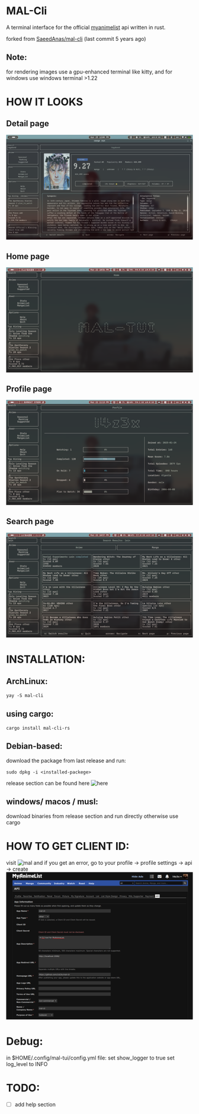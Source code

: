# MAL-Cli

A terminal interface for the official [myanimelist](https://myanimelist.net/) api written in rust.

forked from [SaeedAnas/mal-cli](https://github.com/SaeedAnas/mal-cli) (last commit 5 years ago)
## Note:
for rendering images use a gpu-enhanced terminal like kitty, and for windows use windows terminal >1.22 
# HOW IT LOOKS
## Detail page
![detail](./assets/mal-tui-manga-details-page.png)
## Home page
![home](./assets/mal-tui-home-screenshot-01.png)
## Profile page
![profile](./assets/mal-tui-profile-screenshot-03.png)
## Search page
![search](./assets/mal-tui-search-screenshot-02.png)

# INSTALLATION:
## ArchLinux:
  ```
  yay -S mal-cli
  ```

## using cargo:
  ```
  cargo install mal-cli-rs
  ```

## Debian-based:
  download the package from last release and run:
  ```
  sudo dpkg -i <installed-packege>
  ```
  release section can be found here ![here](https://github.com/L4z3x/mal-cli/releases/)

## windows/ macos / musl:
  download binaries from release section and run directly otherwise use cargo
##
# HOW TO GET CLIENT ID:
  visit ![mal](https://myanimelist.net/apiconfig/create)
  and if you get an error, go to your profile -> profile settings -> api -> create
  ![image](./assets/mal-client-id-page.png)
  

# Debug:
in $HOME/.config/mal-tui/config.yml file:
   set show_logger to true
   set log_level to INFO

# TODO:
- [ ] add help section
